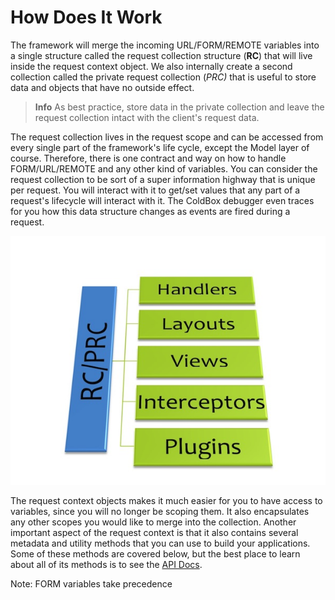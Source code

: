 # How Does It Work

The framework will merge the incoming URL/FORM/REMOTE variables into a single structure called the request collection structure (**RC**) that will live inside the request context object. We also internally create a second collection called the private request collection (**PRC*)* that is useful to store data and objects that have no outside effect.

> **Info** As best practice, store data in the private collection and leave the request collection intact with the client's request data.

The request collection lives in the request scope and can be accessed from every single part of the framework's life cycle, except the Model layer of course. Therefore, there is one contract and way on how to handle FORM/URL/REMOTE and any other kind of variables. You can consider the request collection to be sort of a super information highway that is unique per request. You will interact with it to get/set values that any part of a request's lifecycle will interact with it. The ColdBox debugger even traces for you how this data structure changes as events are fired during a request.

![](RequestCollectionDataBus.jpg)

The request context objects makes it much easier for you to have access to variables, since you will no longer be scoping them. It also encapsulates any other scopes you would like to merge into the collection. Another important aspect of the request context is that it also contains several metadata and utility methods that you can use to build your applications. Some of these methods are covered below, but the best place to learn about all of its methods is to see the [API Docs](http://apidocs.coldbox.org/).

Note: FORM variables take precedence 